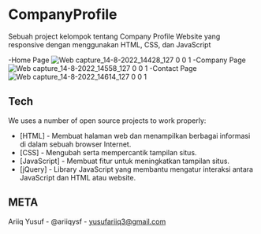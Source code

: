 # CompanyProfile
Sebuah project kelompok tentang Company Profile Website yang responsive dengan menggunakan HTML, CSS, dan JavaScript

-Home Page
  ![Web capture_14-8-2022_14428_127 0 0 1](https://user-images.githubusercontent.com/90300637/184526529-95692a6b-96d6-41b2-8311-2b5446187e28.jpeg)
-Company Page
  ![Web capture_14-8-2022_14558_127 0 0 1](https://user-images.githubusercontent.com/90300637/184526528-44f20fad-b810-4aa4-860e-709eb5729156.jpeg)
-Contact Page
  ![Web capture_14-8-2022_14614_127 0 0 1](https://user-images.githubusercontent.com/90300637/184526525-57597100-60c9-4afa-9a25-69ed1c1aa06c.jpeg)


## Tech

We uses a number of open source projects to work properly:

- [HTML] - Membuat halaman web dan menampilkan berbagai informasi di dalam sebuah browser Internet.
- [CSS] - Mengubah serta mempercantik tampilan situs.
- [JavaScript] - Membuat fitur untuk meningkatkan tampilan situs.
- [jQuery] - Library JavaScript yang membantu mengatur interaksi antara JavaScript dan HTML atau website.


## META
Ariiq Yusuf - @ariiqysf - yusufariiq3@gmail.com
